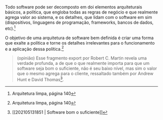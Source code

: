 Todo software pode ser decomposto em doi elementos arquiteturais básicos, a política, que engloba todas as regras de negócio e que realmente agrega valor ao sistema, e os detalhes, que lidam com o software em sim (dispositivos, linguagens de programação, frameworks, bancos de dados, etc).[^1]  

O objetivo de uma arquitetura de software bem definida é criar uma forma que exalte a política e torne os detalhes irrelevantes para o funcionamento e a aplicação dessa política.[^1]  

> (opinião) Esse fragmento export por Robert C. Martin revela uma verdade profunda, a de que o que realmente importa para que um software seja bom o suficiente, não é seu baixo nível, mas sim o valor que o mesmo agrega para o cliente, ressaltado também por Andrew Hunt e David Thomas[^2].  

[^1]: Arquitetura limpa, página 140
[^2]: [[202105131851 | Software bom o suficiente]]  